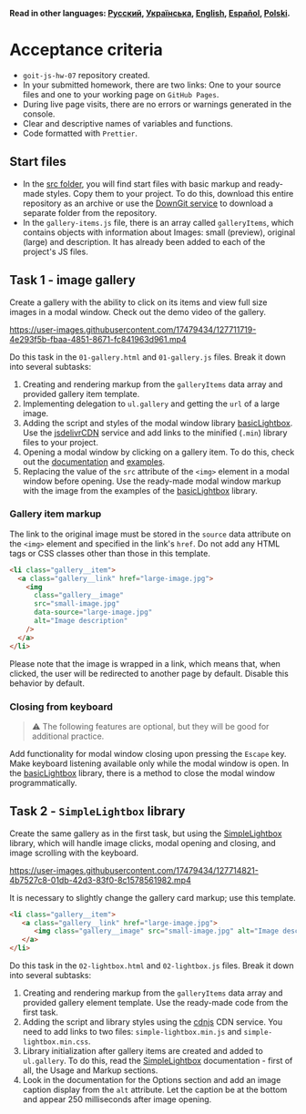 **Read in other languages: [Русский](README.md), [Українська](README.ua.md), [English](README.en.md), [Español](README.es.md), [Polski](README.pl.md).**

# Acceptance criteria

- `goit-js-hw-07` repository created.
- In your submitted homework, there are two links: One to your source files and one to your working page on `GitHub Pages`.
- During live page visits, there are no errors or warnings generated in the console.
- Clear and descriptive names of variables and functions.
- Code formatted with `Prettier`.

## Start files

- In the [src folder](./src), you will find start files with basic markup and ready-made styles. Copy them to your project. To do this, download this entire repository as an archive or use the [DownGit service](https://downgit.github.io/) to download a separate folder from the repository.
- In the `gallery-items.js` file, there is an array called `galleryItems`, which contains objects with information about Images: small (preview), original (large) and description. It has already been added to each of the project's JS files.

## Task 1 - image gallery

Create a gallery with the ability to click on its items and view full size images in a modal window. Check out the demo video of the gallery.

https://user-images.githubusercontent.com/17479434/127711719-4e293f5b-fbaa-4851-8671-fc841963d961.mp4

Do this task in the `01-gallery.html` and `01-gallery.js` files. Break it down into several subtasks:

1. Creating and rendering markup from the `galleryItems` data array and provided gallery item template.
2. Implementing delegation to `ul.gallery` and getting the `url` of a large image.
3. Adding the script and styles of the modal window library [basicLightbox](https://basiclightbox.electerious.com/). Use the [jsdelivrCDN](https://www.jsdelivr.com/package/npm/basiclightbox?path=dist) service and add links to the minified (`.min`) library files to your project.
4. Opening a modal window by clicking on a gallery item. To do this, check out the [documentation](https://github.com/electerious/basicLightbox#readme) and [examples](https://basiclightbox.electerious.com/).
5. Replacing the value of the `src` attribute of the `<img>` element in a modal window before opening. Use the ready-made modal window markup with the image from the examples of the [basicLightbox](https://basiclightbox.electerious.com/) library.

### Gallery item markup

The link to the original image must be stored in the `source` data attribute on the `<img>` element and specified in the link's `href`. Do not add any HTML tags or CSS classes other than those in this template.

```html
<li class="gallery__item">
  <a class="gallery__link" href="large-image.jpg">
    <img
      class="gallery__image"
      src="small-image.jpg"
      data-source="large-image.jpg"
      alt="Image description"
    />
  </a>
</li>
```

Please note that the image is wrapped in a link, which means that, when clicked, the user will be redirected to another page by default. Disable this behavior by default.

### Closing from keyboard

> ⚠️ The following features are optional, but they will be good for additional practice.

Add functionality for modal window closing upon pressing the `Escape` key. Make keyboard listening available only while the modal window is open. In the [basicLightbox](https://basiclightbox.electerious.com/) library, there is a method to close the modal window programmatically.

## Task 2 - `SimpleLightbox` library

Create the same gallery as in the first task, but using the [SimpleLightbox](https://simplelightbox.com/) library, which will handle image clicks, modal opening and closing, and image scrolling with the keyboard.

https://user-images.githubusercontent.com/17479434/127714821-4b7527c8-01db-42d3-83f0-8c1578561982.mp4

It is necessary to slightly change the gallery card markup; use this template.

```html
<li class="gallery__item">
   <a class="gallery__link" href="large-image.jpg">
      <img class="gallery__image" src="small-image.jpg" alt="Image description" />
   </a>
</li>
```

Do this task in the `02-lightbox.html` and `02-lightbox.js` files. Break it down into several subtasks:

1. Creating and rendering markup from the `galleryItems` data array and provided gallery element template. Use the ready-made code from the first task.
2. Adding the script and library styles using the [cdnjs](https://cdnjs.com/libraries/simplelightbox) CDN service. You need to add links to two files: `simple-lightbox.min.js` and `simple-lightbox.min.css`.
3. Library initialization after gallery items are created and added to `ul.gallery`. To do this, read the [SimpleLightbox](https://simplelightbox.com/) documentation - first of all, the Usage and Markup sections.
4. Look in the documentation for the Options section and add an image caption display from the `alt` attribute. Let the caption be at the bottom and appear 250 milliseconds after image opening.
